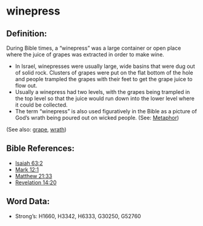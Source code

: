 # winepress

## Definition:

During Bible times, a “winepress” was a large container or open place where the juice of grapes was extracted in order to make wine.

* In Israel, winepresses were usually large, wide basins that were dug out of solid rock. Clusters of grapes were put on the flat bottom of the hole and people trampled the grapes with their feet to get the grape juice to flow out.
* Usually a winepress had two levels, with the grapes being trampled in the top level so that the juice would run down into the lower level where it could be collected.
* The term “winepress” is also used figuratively in the Bible as a picture of God’s wrath being poured out on wicked people. (See: [Metaphor](rc://en/ta/man/translate/figs-metaphor))

(See also: [grape](../other/grape.md), [wrath](../kt/wrath.md))

## Bible References:

* [Isaiah 63:2](rc://en/tn/help/isa/63/02)
* [Mark 12:1](rc://en/tn/help/mrk/12/01)
* [Matthew 21:33](rc://en/tn/help/mat/21/33)
* [Revelation 14:20](rc://en/tn/help/rev/14/20)

## Word Data:

* Strong’s: H1660, H3342, H6333, G30250, G52760
